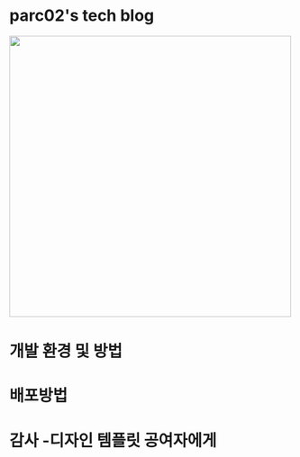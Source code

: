 # parc02's tech blog
<img src="https://github.com/parc02/parc02.github.io/assets/148880521/f48e2f7c-3686-4cdd-9ef1-d1f2aeb45333" width =500/>

# 개발 환경 및 방법

# 배포방법

# 감사 -디자인 템플릿 공여자에게
